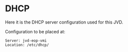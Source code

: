 # DHCP

Here it is the DHCP server configuration used for this JVD.

Configuration to be placed at:

    Server: jvd-eop-vmi
    Location: /etc/dhcp/
